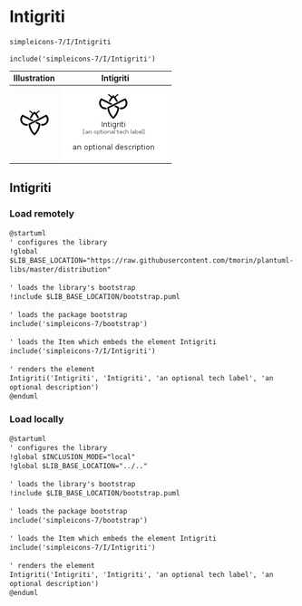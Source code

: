 # Intigriti


```text
simpleicons-7/I/Intigriti
```

```text
include('simpleicons-7/I/Intigriti')
```



| Illustration | Intigriti |
| :---: | :---: |
| ![illustration for Illustration](../../simpleicons-7/I/Intigriti.png) | ![illustration for Intigriti](../../simpleicons-7/I/Intigriti.Local.png) |




## Intigriti

### Load remotely
```plantuml
@startuml
' configures the library
!global $LIB_BASE_LOCATION="https://raw.githubusercontent.com/tmorin/plantuml-libs/master/distribution"

' loads the library's bootstrap
!include $LIB_BASE_LOCATION/bootstrap.puml

' loads the package bootstrap
include('simpleicons-7/bootstrap')

' loads the Item which embeds the element Intigriti
include('simpleicons-7/I/Intigriti')

' renders the element
Intigriti('Intigriti', 'Intigriti', 'an optional tech label', 'an optional description')
@enduml
```

### Load locally
```plantuml
@startuml
' configures the library
!global $INCLUSION_MODE="local"
!global $LIB_BASE_LOCATION="../.."

' loads the library's bootstrap
!include $LIB_BASE_LOCATION/bootstrap.puml

' loads the package bootstrap
include('simpleicons-7/bootstrap')

' loads the Item which embeds the element Intigriti
include('simpleicons-7/I/Intigriti')

' renders the element
Intigriti('Intigriti', 'Intigriti', 'an optional tech label', 'an optional description')
@enduml
```


